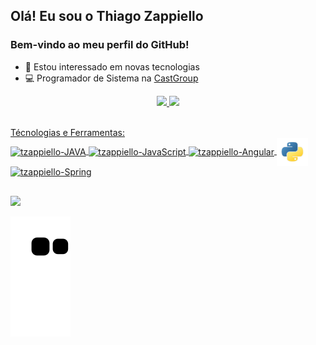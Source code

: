 ## Olá! Eu sou o Thiago Zappiello
<h3>Bem-vindo ao meu perfil do GitHub!</h3>

- 👀 Estou interessado em novas tecnologias
- 💻 Programador de Sistema na <a href="https://www.castgroup.com.br/pt/">CastGroup</a>

     

<div>
  <a href="https://github.com/TZappiello">
   <p align="middle"> 
   <img height="180em" src="https://github-readme-stats.vercel.app/api?username=TZappiello&show_icons=true&theme=merko&include_all_commits=true&count_private=true"/>
    <img height="180em" src="https://github-readme-stats.vercel.app/api/top-langs/?username=TZappiello&layout=compact&langs_count=7&theme=merko"/>
    </p>
    </div>
<div style="display: inline_block"><br>
      <div>
            <label>Técnologias e Ferramentas:</label>
      </div>   
  <img align="center" alt="tzappiello-JAVA" height="45" width="50" src="https://cdn.jsdelivr.net/gh/devicons/devicon/icons/java/java-original.svg">
  <img align="center" alt="tzappiello-JavaScript" height="45" width="50" src="https://seeklogo.com/images/J/javascript-logo-8892AEFCAC-seeklogo.com.png">
   <img align="center" alt="tzappiello-Angular" height="45" width="50" src="https://upload.wikimedia.org/wikipedia/commons/c/cf/Angular_full_color_logo.svg">
  <img align="center" alt="tzappiello-Python" height="45" width="50" src="https://raw.githubusercontent.com/github/explore/master/topics/python/python.png">
  <img align="center" alt="tzappiello-Spring" height="45" width="50" src="https://www.clipartmax.com/png/full/354-3543373_spring-framework-logo-svg-png-download-java-spring.png">

  
</div>

##

<div>


 <!-- <a href="https://www.facebook.com/profile.php?id=100011371610603" target="_blank"><img src="https://img.shields.io/badge/Facebook-1877F2?style=for-the-badge&logo=facebook&logoColor=white" target="blank"></a> -->

<a href="https://www.linkedin.com/in/thiago-zappiello/" target="_blank"><img src="https://img.shields.io/badge/-LinkedIn-%230077B5?style=for-the-badge&logo=linkedin&logoColor=white" target="_blank"></a> 
  
  
  ![Snake animation](https://github.com/TZappiello/TZappiello/blob/output/github-contribution-grid-snake.svg)
</div>
<!-- TZappiello
/
chess-system-java -->
